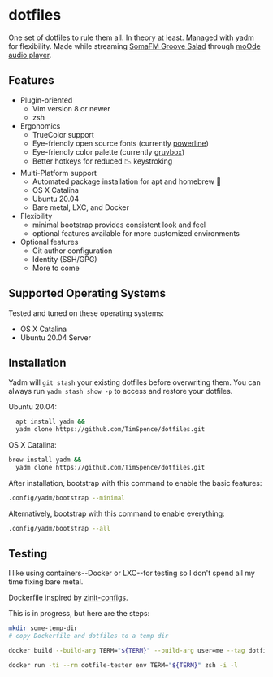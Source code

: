 # dotfiles

One set of dotfiles to rule them all.  In theory at least. Managed with
[yadm](https://yadm.io/) for flexibility.  Made while streaming
[SomaFM Groove Salad](https://somafm.com/groovesalad/) through
[moOde audio player](http://moodeaudio.org/).

## Features
- Plugin-oriented
  - Vim version 8 or newer
  - zsh
- Ergonomics
  - TrueColor support
  - Eye-friendly open source fonts (currently [powerline](https://github.com/powerline/fonts))
  - Eye-friendly color palette (currently [gruvbox](https://github.com/morhetz/gruvbox.git))
  - Better hotkeys for reduced :chart_with_downwards_trend: keystroking
- Multi-Platform support
  - Automated package installation for apt and homebrew :beer:
  - OS X Catalina
  - Ubuntu 20.04
  - Bare metal, LXC, and Docker
- Flexibility
  - minimal bootstrap provides consistent look and feel
  - optional features available for more customized environments
- Optional features
  - Git author configuration
  - Identity (SSH/GPG)
  - More to come

## Supported Operating Systems
Tested and tuned on these operating systems:
- OS X Catalina
- Ubuntu 20.04 Server

## Installation
Yadm will `git stash` your existing dotfiles before overwriting them. You can
always run `yadm stash show -p` to access and restore your dotfiles.

Ubuntu 20.04:
```bash
  apt install yadm &&
  yadm clone https://github.com/TimSpence/dotfiles.git
```
OS X Catalina:
```bash
brew install yadm &&
  yadm clone https://github.com/TimSpence/dotfiles.git
```
After installation, bootstrap with this command to enable the basic features:
```bash
.config/yadm/bootstrap --minimal
```
Alternatively, bootstrap with this command to enable everything:
```bash
.config/yadm/bootstrap --all
```
## Testing
I like using containers--Docker or LXC--for testing so I don't spend all my time fixing bare metal.

Dockerfile inspired by [zinit-configs](https://github.com/zdharma/zinit-configs/blob/master/Dockerfile).

This is in progress, but here are the steps:
```bash
mkdir some-temp-dir
# copy Dockerfile and dotfiles to a temp dir

docker build --build-arg TERM="${TERM}" --build-arg user=me --tag dotfile-tester path-to-temp-dir

docker run -ti --rm dotfile-tester env TERM="${TERM}" zsh -i -l
```
